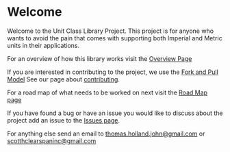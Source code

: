 # Welcome

Welcome to the Unit Class Library Project. This project is for anyone who wants to avoid the pain that comes with supporting both Imperial and Metric units in their applications.

For an overview of how this library works visit the [Overview Page](https://bitbucket.org/Clearspan/unit-class-library/wiki/Overview)

If you are interested in contributing to the project, we use the [Fork and Pull Model](https://confluence.atlassian.com/display/BITBUCKET/Fork+a+Repo,+Compare+Code,+and+Create+a+Pull+Request) See our page about [contributing](https://bitbucket.org/Clearspan/unit-class-library/wiki/Contributing).

For a road map of what needs to be worked on next visit the [Road Map page](https://bitbucket.org/Clearspan/unit-class-library/wiki/Road%20Map)

If you have found a bug or have an issue you would like to discuss about the project add an issue to the [Issues page](https://bitbucket.org/Clearspan/unit-class-library/issues?status=new&status=open).

For anything else send an email to thomas.holland.john@gmail.com or scotthclearspaninc@gmail.com

